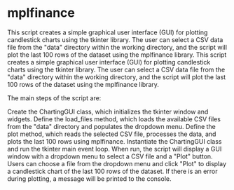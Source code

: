 # mplfinance
This script creates a simple graphical user interface (GUI) for plotting candlestick charts using the tkinter library. The user can select a CSV data file from the "data" directory within the working directory, and the script will plot the last 100 rows of the dataset using the mplfinance library.
This script creates a simple graphical user interface (GUI) for plotting candlestick charts using the tkinter library. The user can select a CSV data file from the "data" directory within the working directory, and the script will plot the last 100 rows of the dataset using the mplfinance library.

The main steps of the script are:

Create the ChartingGUI class, which initializes the tkinter window and widgets.
Define the load_files method, which loads the available CSV files from the "data" directory and populates the dropdown menu.
Define the plot method, which reads the selected CSV file, processes the data, and plots the last 100 rows using mplfinance.
Instantiate the ChartingGUI class and run the tkinter main event loop.
When run, the script will display a GUI window with a dropdown menu to select a CSV file and a "Plot" button. Users can choose a file from the dropdown menu and click "Plot" to display a candlestick chart of the last 100 rows of the dataset. If there is an error during plotting, a message will be printed to the console.
